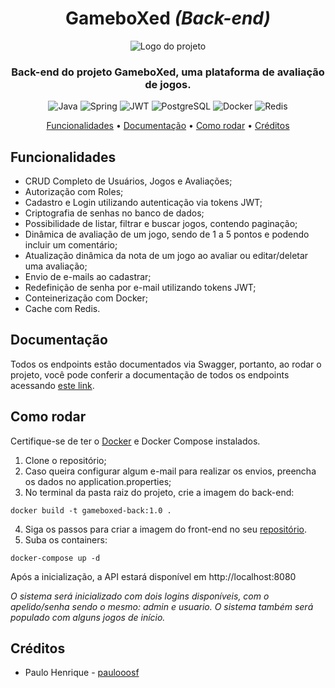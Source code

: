 <div align="center">
    <h1>GameboXed <i>(Back-end)</i></h1>
    <img alt="Logo do projeto" src="https://i.imgur.com/KXc8kaX.png">
    <h3>Back-end do projeto GameboXed, uma plataforma de avaliação de jogos.</h3>
    <img alt="Java" src="https://img.shields.io/badge/JAVA-%23f89820?style=for-the-badge&logo=openjdk&logoColor=f89820&labelColor=%23000000">
    <img alt="Spring" src="https://img.shields.io/badge/SPRING-%236DB33F?style=for-the-badge&logo=spring&logoColor=%236DB33F&labelColor=black">
    <img alt="JWT" src="https://img.shields.io/badge/jwt-000000?style=for-the-badge&logo=jsonwebtokens&labelColor=000000">
    <img alt="PostgreSQL" src="https://img.shields.io/badge/POSTGRESQL-%234169E1?style=for-the-badge&logo=POSTGRESQL&logoColor=%234169E1&labelColor=black">
    <img alt="Docker" src="https://img.shields.io/badge/docker-%232496ED?style=for-the-badge&logo=docker&logoColor=%232496ED&labelColor=black">
    <img alt="Redis" src="https://img.shields.io/badge/redis-%23FF4438?style=for-the-badge&logo=redis&logoColor=%23FF4438&labelColor=black">
</div>
<p align="center">
  <a href="#funcionalidades">Funcionalidades</a> •
  <a href="#documentacao">Documentação</a> •
  <a href="#como-rodar">Como rodar</a> •
  <a href="#créditos">Créditos</a>
</p>

## Funcionalidades
- CRUD Completo de Usuários, Jogos e Avaliações;
- Autorização com Roles;
- Cadastro e Login utilizando autenticação via tokens JWT;
- Criptografia de senhas no banco de dados;
- Possibilidade de listar, filtrar e buscar jogos, contendo paginação;
- Dinâmica de avaliação de um jogo, sendo de 1 a 5 pontos e podendo incluir um comentário;
- Atualização dinâmica da nota de um jogo ao avaliar ou editar/deletar uma avaliação;
- Envio de e-mails ao cadastrar;
- Redefinição de senha por e-mail utilizando tokens JWT;
- Conteinerização com Docker;
- Cache com Redis.
## Documentação
Todos os endpoints estão documentados via Swagger, portanto, ao rodar o projeto, você pode conferir a documentação
de todos os endpoints acessando [este link](http://localhost:8080/swagger-ui/index.html).
## Como rodar
Certifique-se de ter o [Docker](https://docs.docker.com/get-started/get-docker/) e Docker Compose instalados.
1. Clone o repositório;
2. Caso queira configurar algum e-mail para realizar os envios, preencha os dados no application.properties;
3. No terminal da pasta raiz do projeto, crie a imagem do back-end:
```
docker build -t gameboxed-back:1.0 .
```
4. Siga os passos para criar a imagem do front-end no seu [repositório](https://github.com/paulooosf/gameboxed-front).
5. Suba os containers:
```
docker-compose up -d
```
Após a inicialização, a API estará disponível em http://localhost:8080

_O sistema será inicializado com dois logins disponíveis, com o apelido/senha sendo o mesmo: admin e usuario.
O sistema também será populado com alguns jogos de início._
## Créditos
- Paulo Henrique - [paulooosf](http://github.com/paulooosf)
